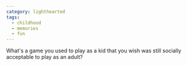 ```yaml
---
category: lighthearted
tags:
  - childhood
  - memories
  - fun
---
```


What's a game you used to play as a kid that you wish was still socially acceptable to play as an adult?
